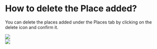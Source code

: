 # How to delete the Place added?

<p class="no-margin">You can delete the places added under the Places tab by clicking on the delete icon and confirm it.</p>
<p class="no-margin"></p>
<div class="intercom-container"><img src="/assets/img/teams-pro/image_122.png"></div><div class="intercom-container"><img src="/assets/img/teams-pro/image_123.png"></div>



